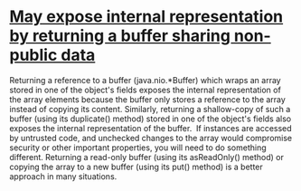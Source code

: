 # [May expose internal representation by returning a buffer sharing non-public data](https://spotbugs.readthedocs.io/en/latest/bugDescriptions.html#EI_EXPOSE_BUF)

 Returning a reference to a buffer (java.nio.*Buffer) which wraps an array stored in one of the object's fields
  exposes the internal representation of the array elements because the buffer only stores a reference to the array
  instead of copying its content. Similarly, returning a shallow-copy of such a buffer (using its duplicate() method)
  stored in one of the object's fields also exposes the internal representation of the buffer. 
   If instances are accessed by untrusted code, and unchecked changes to
   the array would compromise security or other
   important properties, you will need to do something different.
  Returning a read-only buffer (using its asReadOnly() method) or copying the array to a new buffer (using its put()
  method) is a better approach in many situations.